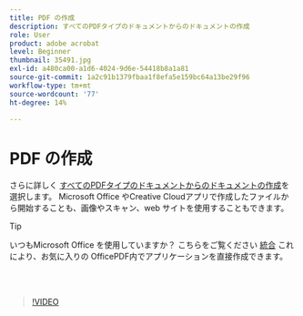 ```yaml
---
title: PDF の作成
description: すべてのPDFタイプのドキュメントからのドキュメントの作成
role: User
product: adobe acrobat
level: Beginner
thumbnail: 35491.jpg
exl-id: a480ca00-a1d6-4024-9d6e-54418b8a1a81
source-git-commit: 1a2c91b1379fbaa1f8efa5e159bc64a13be29f96
workflow-type: tm+mt
source-wordcount: '77'
ht-degree: 14%

---
```


# PDF の作成

さらに詳しく [すべてのPDFタイプのドキュメントからのドキュメントの作成](https://www.adobe.com/jp/acrobat/online/convert-pdf.html)を選択します。 Microsoft Office やCreative Cloudアプリで作成したファイルから開始することも、画像やスキャン、web サイトを使用することもできます。

>[!TIP]
>
>いつもMicrosoft Office を使用していますか？ こちらをご覧ください [統合](../integrate/integrate-overview.md#microsoft) これにより、お気に入りの OfficePDF内でアプリケーションを直接作成できます。

<br> 

>[!VIDEO](https://video.tv.adobe.com/v/35491?hidetitle=true)